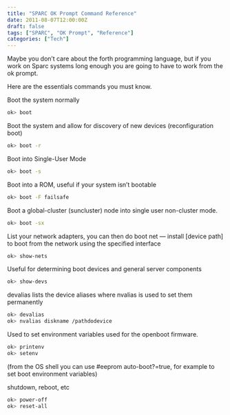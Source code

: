 ```yaml
---
title: "SPARC OK Prompt Command Reference"
date: 2011-08-07T12:00:00Z
draft: false
tags: ["SPARC", "OK Prompt", "Reference"]
categories: ["Tech"]
---
```


Maybe you don’t care about the forth programming language, but if you work on Sparc systems long enough you are going to have to work from the ok prompt.

Here are the essentials commands you must know.

Boot the system normally

```bash
ok> boot
```

Boot the system and allow for discovery of new devices (reconfiguration boot)

```bash
ok> boot -r
```

Boot into Single-User Mode

```bash
ok> boot -s
```

Boot into a ROM, useful if your system isn’t bootable

```bash
ok> boot -F failsafe
```

Boot a global-cluster (suncluster) node into single user non-cluster mode.

```bash
ok> boot -sx
```

List your network adapters, you can then do boot net — install [device path] to boot from the network using the specified interface

```bash
ok> show-nets
```

Useful for determining boot devices and general server components

```bash
ok> show-devs
```

devalias lists the device aliases where nvalias is used to set them permanently

```bash
ok> devalias
ok> nvalias diskname /pathdodevice
```

Used to set environment variables used for the openboot firmware.

```bash
ok> printenv
ok> setenv
```

(from the OS shell you can use #eeprom auto-boot?=true, for example to set boot environment variables)

shutdown, reboot, etc

```bash
ok> power-off
ok> reset-all
```